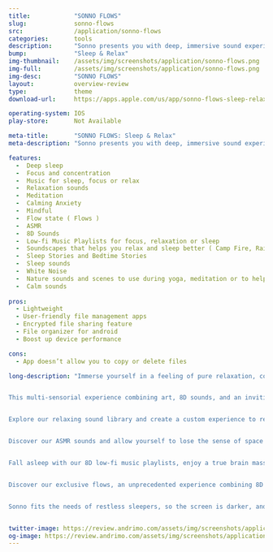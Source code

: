 ```yaml
---
title:            "SONNO FLOWS"
slug:             sonno-flows
src:              /application/sonno-flows
categories:       tools
description:      "Sonno presents you with deep, immersive sound experiences."
bump:             "Sleep & Relax"
img-thumbnail:    /assets/img/screenshots/application/sonno-flows.png
img-full:         /assets/img/screenshots/application/sonno-flows.png
img-desc:         "SONNO FLOWS"
layout:           overview-review
type:             theme
download-url:     https://apps.apple.com/us/app/sonno-flows-sleep-relax/id1484570125

operating-system: IOS
play-store:       Not Available

meta-title:       "SONNO FLOWS: Sleep & Relax"
meta-description: "Sonno presents you with deep, immersive sound experiences."

features:
  -  Deep sleep
  -  Focus and concentration
  -  Music for sleep, focus or relax
  -  Relaxation sounds
  -  Meditation
  -  Calming Anxiety
  -  Mindful
  -  Flow state ( Flows )
  -  ASMR
  -  8D Sounds
  -  Low-fi Music Playlists for focus, relaxation or sleep
  -  Soundscapes that helps you relax and sleep better ( Camp Fire, Rain, Waves, Forest, and Others)
  -  Sleep Stories and Bedtime Stories
  -  Sleep sounds
  -  White Noise
  -  Nature sounds and scenes to use during yoga, meditation or to help you sleep better
  -  Calm sounds
  
pros:
  - Lightweight
  - User-friendly file management apps
  - Encrypted file sharing feature
  - File organizer for android
  - Boost up device performance

cons:
  - App doesn’t allow you to copy or delete files

long-description: "Immerse yourself in a feeling of pure relaxation, complete involvement, and enjoyment while entering a true flow state.


This multi-sensorial experience combining art, 8D sounds, and an inviting environment, is the first of its kind.


Explore our relaxing sound library and create a custom experience to relax, sleep, or improve focus.


Discover our ASMR sounds and allow yourself to lose the sense of space and time.


Fall asleep with our 8D low-fi music playlists, enjoy a true brain massage and wake up refreshed.


Discover our exclusive flows, an unprecedented experience combining 8D sounds in a story that transports you into an immersive atmosphere.


Sonno fits the needs of restless sleepers, so the screen is darker, and the buttons are easy to find. It's perfect whether you have trouble falling asleep or you wake up in the middle of the night."


twitter-image: https://review.andrimo.com/assets/img/screenshots/application/filesgobygoogle.png
og-image: https://review.andrimo.com/assets/img/screenshots/application/filesgobygoogle.png
---
```

